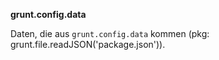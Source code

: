 **grunt.config.data**  

Daten, die aus `grunt.config.data` kommen (pkg: grunt.file.readJSON('package.json')).